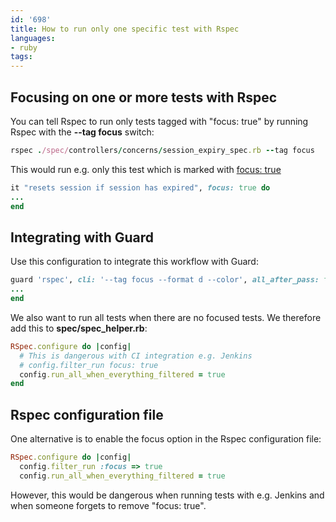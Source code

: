 ```yaml
---
id: '698'
title: How to run only one specific test with Rspec
languages:
- ruby
tags:
---
```

Focusing on one or more tests with Rspec
----------------------------------------

You can tell Rspec to run only tests tagged with "focus: true" by running Rspec with the **--tag focus** switch:


```ruby
rspec ./spec/controllers/concerns/session_expiry_spec.rb --tag focus
```
    

This would run e.g. only this test which is marked with [focus: true]()


```ruby
it "resets session if session has expired", focus: true do
...
end
```
    

Integrating with Guard
----------------------

Use this configuration to integrate this workflow with Guard:


```ruby
guard 'rspec', cli: '--tag focus --format d --color', all_after_pass: false, all_on_start: false do
...
end
```
    

We also want to run all tests when there are no focused tests. We therefore add this to **spec/spec\_helper.rb**:


```ruby
RSpec.configure do |config|
  # This is dangerous with CI integration e.g. Jenkins
  # config.filter_run focus: true
  config.run_all_when_everything_filtered = true
end
```
    

Rspec configuration file
------------------------

One alternative is to enable the focus option in the Rspec configuration file:


```ruby
RSpec.configure do |config|
  config.filter_run :focus => true
  config.run_all_when_everything_filtered = true
```
    

However, this would be dangerous when running tests with e.g. Jenkins and when someone forgets to remove "focus: true".

